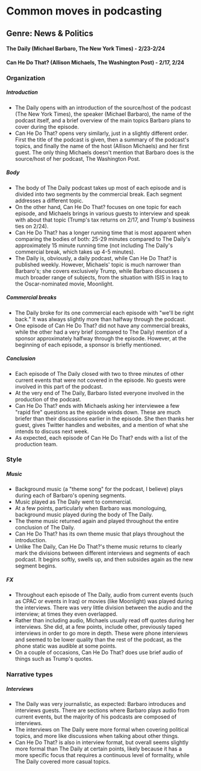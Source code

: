 # Common moves in podcasting

## Genre: News & Politics

#### The Daily (Michael Barbaro, The New York Times) - 2/23-2/24

#### Can He Do That? (Allison Michaels, The Washington Post) - 2/17, 2/24

### Organization

##### Introduction

- The Daily opens with an introduction of the source/host of the podcast (The New York Times), the speaker (Michael Barbaro), the name of the podcast itself, and a brief overview of the main topics Barbaro plans to cover during the episode.
- Can He Do That? opens very similarly, just in a slightly different order. First the title of the podcast is given, then a summary of the podcast's topics, and finally the name of the host (Allison Michaels) and her first guest. The only thing Michaels doesn't mention that Barbaro does is the source/host of her podcast, The Washington Post.

##### Body

- The body of The Daily podcast takes up most of each episode and is divided into two segments by the commercial break. Each segment addresses a different topic.
- On the other hand, Can He Do That? focuses on one topic for each episode, and Michaels brings in various guests to interview and speak with about that topic (Trump's tax returns on 2/17, and Trump's business ties on 2/24).
- Can He Do That? has a longer running time that is most apparent when comparing the bodies of both: 25-29 minutes compared to The Daily's approximately 15 minute running time (not including The Daily's commercial break, which takes up 4-5 minutes).
- The Daily is, obviously, a daily podcast, while Can He Do That? is published weekly. However, Michaels' topic is much narrower than Barbaro's; she covers exclusively Trump, while Barbaro discusses a much broader range of subjects, from the situation with ISIS in Iraq to the Oscar-nominated movie, Moonlight.

##### Commercial breaks

- The Daily broke for its one commercial each episode with "we'll be right back." It was always slightly more than halfway through the podcast.
- One episode of Can He Do That? did not have any commercial breaks, while the other had a very brief (compared to The Daily) mention of a sponsor approximately halfway through the episode. However, at the beginning of each episode, a sponsor is briefly mentioned.

##### Conclusion

- Each episode of The Daily closed with two to three minutes of other current events that were not covered in the episode. No guests were involved in this part of the podcast.
- At the very end of The Daily, Barbaro listed everyone involved in the production of the podcast.
- Can He Do That? ends with Michaels asking her interviewee a few "rapid fire" questions as the episode winds down. These are much briefer than their discussions earlier in the episode. She then thanks her guest, gives Twitter handles and websites, and a mention of what she intends to discuss next week.
- As expected, each episode of Can He Do That? ends with a list of the production team.

### Style

##### Music

- Background music (a "theme song" for the podcast, I believe) plays during each of Barbaro's opening segments.
- Music played as The Daily went to commercial.
- At a few points, particularly when Barbaro was monologuing, background music played during the body of The Daily.
- The theme music returned again and played throughout the entire conclusion of The Daily.
- Can He Do That? has its own theme music that plays throughout the introduction.
- Unlike The Daily, Can He Do That?'s theme music returns to clearly mark the divisions between different interviews and segments of each podcast. It begins softly, swells up, and then subsides again as the new segment begins.

##### FX

- Throughout each episode of The Daily, audio from current events (such as CPAC or events in Iraq) or movies (like Moonlight) was played during the interviews. There was very little division between the audio and the interview; at times they even overlapped.
- Rather than including audio, Michaels usually read off quotes during her interviews. She did, at a few points, include other, previously taped interviews in order to go more in depth. These were phone interviews and seemed to be lower quality than the rest of the podcast, as the phone static was audible at some points.
- On a couple of occasions, Can He Do That? does use brief audio of things such as Trump's quotes.

### Narrative types

##### Interviews

- The Daily was very journalistic, as expected: Barbaro introduces and interviews guests. There are sections where Barbaro plays audio from current events, but the majority of his podcasts are composed of interviews.
- The interviews on The Daily were more formal when covering political topics, and more like discussions when talking about other things.
- Can He Do That? is also in interview format, but overall seems slightly more formal than The Daily at certain points, likely because it has a more specific focus that requires a continuous level of formality, while The Daily covered more casual topics.
